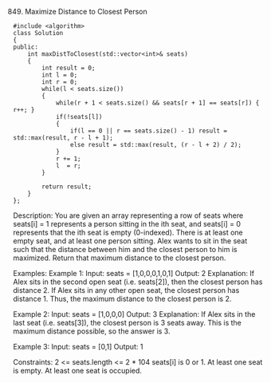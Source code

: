 849. Maximize Distance to Closest Person
```
#include <algorithm>
class Solution 
{
public:
    int maxDistToClosest(std::vector<int>& seats)
    {
        int result = 0;
        int l = 0;
        int r = 0;
        while(l < seats.size())
        {
			while(r + 1 < seats.size() && seats[r + 1] == seats[r]) { r++; }
			if(!seats[l])
			{
				if(l == 0 || r == seats.size() - 1) result = std::max(result, r - l + 1);
				else result = std::max(result, (r - l + 2) / 2);
			}
			r += 1;
			l  = r;
        }

        return result;
    }
};
```

Description:
You are given an array representing a row of seats where seats[i] = 1 represents a person sitting in the ith seat, and seats[i] = 0 represents that the ith seat is empty (0-indexed).
There is at least one empty seat, and at least one person sitting.
Alex wants to sit in the seat such that the distance between him and the closest person to him is maximized. 
Return that maximum distance to the closest person.

Examples:
Example 1:
Input: seats = [1,0,0,0,1,0,1]
Output: 2
Explanation: 
If Alex sits in the second open seat (i.e. seats[2]), then the closest person has distance 2.
If Alex sits in any other open seat, the closest person has distance 1.
Thus, the maximum distance to the closest person is 2.

Example 2:
Input: seats = [1,0,0,0]
Output: 3
Explanation: 
If Alex sits in the last seat (i.e. seats[3]), the closest person is 3 seats away.
This is the maximum distance possible, so the answer is 3.

Example 3:
Input: seats = [0,1]
Output: 1
 
Constraints:
2 <= seats.length <= 2 * 104
seats[i] is 0 or 1.
At least one seat is empty.
At least one seat is occupied.
